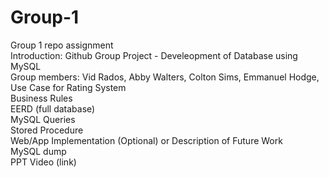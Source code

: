 # Group-1
Group 1 repo assignment<br/>
Introduction: Github Group Project - Develeopment of Database using MySQL <br/>
Group members: Vid Rados, Abby Walters, Colton Sims, Emmanuel Hodge, <br/>
Use Case for Rating System<br/>
Business Rules<br/>
EERD (full database)<br/>
MySQL Queries<br/>
Stored Procedure<br/>
Web/App Implementation (Optional) or Description of Future Work<br/>
MySQL dump<br/>
PPT Video (link)<br/>
